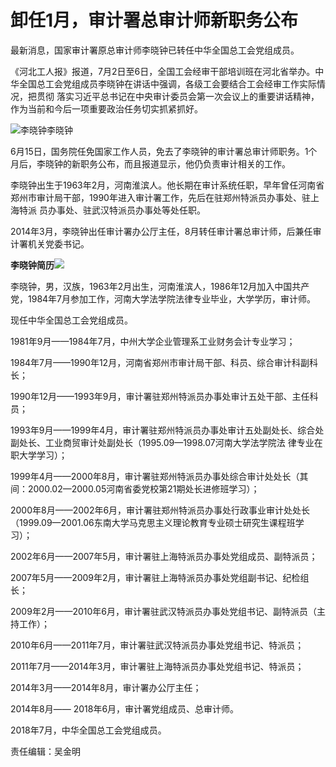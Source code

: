 # 卸任1月，审计署总审计师新职务公布

最新消息，国家审计署原总审计师李晓钟已转任中华全国总工会党组成员。

《河北工人报》报道，7月2日至6日，全国工会经审干部培训班在河北省举办。中华全国总工会党组成员李晓钟在讲话中强调，各级工会要结合工会经审工作实际情况，把贯彻
落实习近平总书记在中央审计委员会第一次会议上的重要讲话精神，作为当前和今后一项重要政治任务切实抓紧抓好。

![李晓钟](http://n.sinaimg.cn/news/crawl/137/w550h387/20180708/U-2R-hezpzwt5808467.jpg)李晓钟

6月15日，国务院任免国家工作人员，免去了李晓钟的审计署总审计师职务。1个月后，李晓钟的新职务公布，而且报道显示，他仍负责审计相关的工作。

李晓钟出生于1963年2月，河南淮滨人。他长期在审计系统任职，早年曾任河南省郑州市审计局干部，1990年进入审计署工作，先后在驻郑州特派员办事处、驻上海特派
员办事处、驻武汉特派员办事处等处任职。

  
2014年3月，李晓钟出任审计署办公厅主任，8月转任审计署总审计师，后兼任审计署机关党委书记。

**李晓钟简历**![](http://n.sinaimg.cn/news/crawl/578/w261h317/20180708/YpOr-hezpzwt5808523.jpg)

李晓钟，男，汉族，1963年2月出生，河南淮滨人，1986年12月加入中国共产党，1984年7月参加工作，河南大学法学院法律专业毕业，大学学历，审计师。

现任中华全国总工会党组成员。

1981年9月——1984年7月，中州大学企业管理系工业财务会计专业学习；

1984年7月——1990年12月，河南省郑州市审计局干部、科员、综合审计科副科长；

1990年12月——1993年9月，审计署驻郑州特派员办事处审计五处干部、主任科员；

1993年9月——1999年4月，审计署驻郑州特派员办事处审计五处副处长、综合处副处长、工业商贸审计处副处长（1995.09—1998.07河南大学法学院法
律专业在职大学学习）；

1999年4月——2000年8月，审计署驻郑州特派员办事处综合审计处处长（其间：2000.02—2000.05河南省委党校第21期处长进修班学习）；

2000年8月——2002年6月，审计署驻郑州特派员办事处行政事业审计处处长（1999.09—2001.06东南大学马克思主义理论教育专业硕士研究生课程班学
习）；

2002年6月——2007年5月，审计署驻上海特派员办事处党组成员、副特派员；

2007年5月——2009年2月，审计署驻上海特派员办事处党组副书记、纪检组长；

2009年2月——2010年6月，审计署驻武汉特派员办事处党组书记、副特派员（主持工作）；

2010年6月——2011年7月，审计署驻武汉特派员办事处党组书记、特派员；

2011年7月——2014年3月，审计署驻上海特派员办事处党组书记、特派员；

2014年3月——2014年8月，审计署办公厅主任；

2014年8月—— 2018年6月，审计署党组成员、总审计师。

2018年7月，中华全国总工会党组成员。

责任编辑：吴金明

